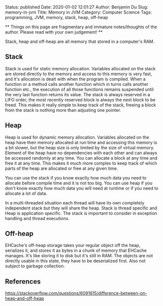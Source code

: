 Status: published
Date: 2020-01-02 12:01:27
Author: Benjamin Du
Slug: memory-in-jvm
Title: Memory in JVM
Category: Computer Science
Tags: programming, JVM, memory, stack, heap, off-heap

**
Things on this page are fragmentary and immature notes/thoughts of the author.
Please read with your own judgement!
**

Stack, heap and off-heap are all memory that stored in a computer's RAM.

## Stack

Stack is used for static memory allocation.
Variables allocated on the stack are stored directly to the memory 
and access to this memory is very fast, 
and it's allocation is dealt with when the program is compiled. 
When a function or a method calls another function which in turns calls another function etc., 
the execution of all those functions remains suspended 
until the very last function returns its value. The stack is always reserved in a LIFO order, 
the most recently reserved block is always the next block to be freed. 
This makes it really simple to keep track of the stack, 
freeing a block from the stack is nothing more than adjusting one pointer.



## Heap

Heap is used for dynamic memory allocation.
Variables allocated on the heap have their memory allocated at run time and accessing this memory is a bit slower, 
but the heap size is only limited by the size of virtual memory. 
Element of the heap have no dependencies with each other and can always be accessed randomly at any time. 
You can allocate a block at any time and free it at any time. 
This makes it much more complex to keep track of which parts of the heap are allocated or free at any given time.



You can use the stack if you know exactly how much data you need to allocate before compile time and it is not too big. You can use heap if you don't know exactly how much data you will need at runtime or if you need to allocate a lot of data.

In a multi-threaded situation each thread will have its own completely independent stack but they will share the heap. Stack is thread specific and Heap is application specific. The stack is important to consider in exception handling and thread executions.


## Off-heap

EHCache's off-heap storage takes your regular object off the heap, serializes it, and stores it as bytes in a chunk of memory that EHCache manages. It's like storing it to disk but it's still in RAM. The objects are not directly usable in this state, they have to be deserialized first. Also not subject to garbage collection.


## References

https://stackoverflow.com/questions/6091615/difference-between-on-heap-and-off-heap
